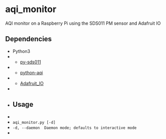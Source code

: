 # aqi_monitor
AQI monitor on a Raspberry Pi using the SDS011 PM sensor and Adafruit IO

## Dependencies
- Python3
- - [py-sds011](https://github.com/ikalchev/py-sds011 "py-sds011")
- - [python-aqi](https://pypi.org/project/python-aqi/ "python-aqi")
- - [Adafruit_IO](https://adafruit-io-python-client.readthedocs.io/en/latest/quickstart.html "Adafruit_IO")
-
- ## Usage
-
- `aqi_monitor.py [-d]`
- `-d, --daemon  Daemon mode; defaults to interactive mode`
-
